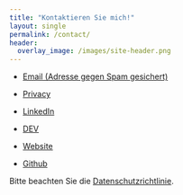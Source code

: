 ```yaml
---
title: "Kontaktieren Sie mich!"
layout: single
permalink: /contact/
header:
  overlay_image: /images/site-header.png
---
```



* <a href="xmxaxixlxtxo:xgxsx@xgxexrxnxoxtxsxtxaxrxkxex.xdxe" onmouseover="this.href=this.href.replace(/x/g,'');"><i class="fa fa-fw fa-envelope"></i>Email (Adresse gegen Spam gesichert)</a>

* [<i class="fas fa-fw fa-user-shield"></i>Privacy](https://www.gernotstarke.de/imprint)

* [<i class="fab fa-fw fa-linkedin"></i>LinkedIn](https://www.linkedin.com/in/gernotstarke)

* [<i class="fab fa-fw fa-dev"></i>DEV](https://dev.to/gernotstarke/)

* [<i class="fas fa-fw fa-globe"></i>Website](https://gernotstarke.de)

* [<i class="fab fa-fw fa-github"></i>Github](https://github.com/gernotstarke)


Bitte beachten Sie die <a href="{{ site.baseurl }}/imprint">Datenschutzrichtlinie</a>.
